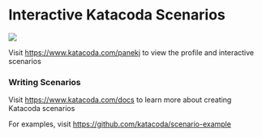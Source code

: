 # Interactive Katacoda Scenarios

[![](http://shields.katacoda.com/katacoda/panekj/count.svg)](https://www.katacoda.com/panekj "Get your profile on Katacoda.com")

Visit https://www.katacoda.com/panekj to view the profile and interactive scenarios

### Writing Scenarios
Visit https://www.katacoda.com/docs to learn more about creating Katacoda scenarios

For examples, visit https://github.com/katacoda/scenario-example
